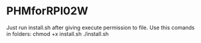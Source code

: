 # PHMforRPI02W
Just run install.sh after giving execute permission to file.
Use this comands in folders:
  chmod +x install.sh
  ./install.sh

